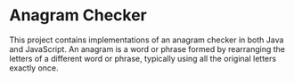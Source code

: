 # Anagram Checker

This project contains implementations of an anagram checker in both Java and JavaScript. An anagram is a word or phrase formed by rearranging the letters of a different word or phrase, typically using all the original letters exactly once.

